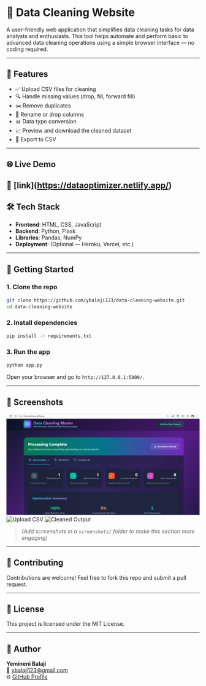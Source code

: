 
# 🧹 Data Cleaning Website

A user-friendly web application that simplifies data cleaning tasks for data analysts and enthusiasts. This tool helps automate and perform basic to advanced data cleaning operations using a simple browser interface — no coding required.

---

## 🔧 Features

- ✅ Upload CSV files for cleaning
- 🔍 Handle missing values (drop, fill, forward fill)
- ✂️ Remove duplicates
- 🧠 Rename or drop columns
- 📊 Data type conversion
- 📈 Preview and download the cleaned dataset
- 📁 Export to CSV

---

## 🌐 Live Demo

**🔗 [link]**(https://dataoptimizer.netlify.app/)
---

## 🛠️ Tech Stack

- **Frontend**: HTML, CSS, JavaScript
- **Backend**: Python, Flask
- **Libraries**: Pandas, NumPy
- **Deployment**: (Optional — Heroku, Vercel, etc.)

---

## 🚀 Getting Started

### 1. Clone the repo

```bash
git clone https://github.com/ybalaji123/data-cleaning-website.git
cd data-cleaning-website
```

### 2. Install dependencies

```bash
pip install -r requirements.txt
```

### 3. Run the app

```bash
python app.py
```

Open your browser and go to `http://127.0.0.1:5000/`.

---

## 📸 Screenshots

![Home Page](https://github.com/ybalaji123/DataCleaning/blob/main/Screenshot%202025-06-11%20202216.png)
![Upload CSV](screenshots/upload.png)
![Cleaned Output](screenshots/output.png)

> *(Add screenshots in a `screenshots/` folder to make this section more engaging)*

---

## 🤝 Contributing

Contributions are welcome! Feel free to fork this repo and submit a pull request.

---

## 🧾 License

This project is licensed under the MIT License.

---

## 👤 Author

**Yemineni Balaji**  
📧 ybalaji123@gmail.com  
🌐 [GitHub Profile](https://github.com/ybalaji123)
